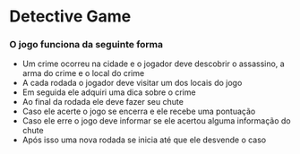 # Detective Game

### O jogo funciona da seguinte forma
 - Um crime ocorreu na cidade e o jogador deve descobrir o assassino, a arma do crime e o local do crime
 - A cada rodada o jogador deve visitar um dos locais do jogo
 - Em seguida ele adquiri uma dica sobre o crime
 - Ao final da rodada ele deve fazer seu chute
 - Caso ele acerte o jogo se encerra e ele recebe uma pontuação
 - Caso ele erre o jogo deve informar se ele acertou alguma informação do chute
 - Após isso uma nova rodada se inicia até que ele desvende o caso